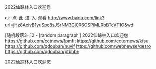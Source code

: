 
2022仙踪林入口欢迎您




👉-点-此-进-入-观看  http://www.baidu.com/link?url=jHz8AcivB1yuSpc8sJSrNM3GjOR6OSPiMLRbBTcVT1O&wd




[随机段落3-
]2 - [random paragraph
]
2022仙踪林入口欢迎您 https://github.com/cctnews/fpmfit
https://github.com/coternews/kfsu
https://github.com/qdouban/nuvif
https://github.com/webnewse/qesro
https://github.com/qdouban/ptbhbe





2022仙踪林入口欢迎您
